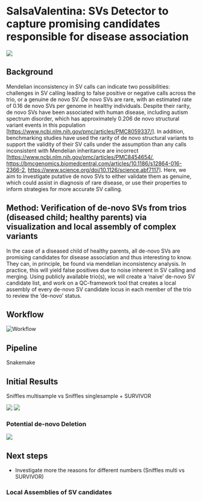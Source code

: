 # SalsaValentina: SVs Detector to capture promising candidates responsible for disease association

<img src="https://github.com/collaborativebioinformatics/SVHack_Mendelian/blob/main/salsaValentinaIlustration.jpeg?raw=true">


## Background

Mendelian inconsistency in SV calls can indicate two possibilities: challenges in SV calling leading to false positive or negative calls across the trio, or a genuine de novo SV. De novo SVs are rare, with an estimated rate of 0.16 de novo SVs per genome in healthy individuals. Despite their rarity, de novo SVs have been associated with human disease, including autism spectrum disorder, which has approximately 0.206 de novo structural variant events in this population [https://www.ncbi.nlm.nih.gov/pmc/articles/PMC8059337/]. In addition, benchmarking studies have used the rarity of de novo structural variants to support the validity of their SV calls under the assumption than any calls inconsistent with Mendelian inheritance are incorrect [https://www.ncbi.nlm.nih.gov/pmc/articles/PMC8454654/, https://bmcgenomics.biomedcentral.com/articles/10.1186/s12864-016-2366-2, https://www.science.org/doi/10.1126/science.abf7117]. Here, we aim to investigate putative de novo SVs to either validate them as genuine, which could assist in diagnosis of rare disease, or use their properties to inform strategies for more accurate SV calling. 

## Method: Verification of de-novo SVs from trios (diseased child; healthy parents) via visualization and local assembly of complex variants

In the case of a diseased child of healthy parents, all de-novo SVs are promising candidates for disease association and thus interesting to know. They can, in principle, be found via mendelian inconsistency analysis. 
In practice, this will yield false positives due to noise inherent in SV calling and merging. Using publicly available trio(s), we will create a ‘naive’ de-novo SV candidate list, and work on a QC-framework tool that creates a local assembly of every de-novo SV candidate locus in each member of the trio to review the ‘de-novo’ status. 

## Workflow
![Workflow](https://github.com/collaborativebioinformatics/SVHack_Mendelian/assets/24875399/6bc8a877-4fc5-4fde-8ac4-567f9d2565c3)




## Pipeline

Snakemake 


## Initial Results

Sniffles multisample vs Sniffles singlesample + SURVIVOR

<img src="https://github.com/collaborativebioinformatics/SVHack_Mendelian/blob/main/sniffles.png?raw=true">

<img src="https://github.com/collaborativebioinformatics/SVHack_Mendelian/blob/main/survivor.png?raw=true">

### Potential de-novo Deletion

<img src="https://github.com/collaborativebioinformatics/SVHack_Mendelian/blob/main/de_novo.png?raw=true">


## Next steps

- Investigate more the reasons for different numbers (Sniffles multi vs SURVIVOR)

### Local Assemblies of SV candidates
